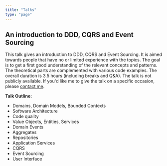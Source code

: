 ```yaml
---
title: "Talks"
type: "page"
---
```


## An introduction to DDD, CQRS and Event Sourcing

<!--
same intro
same outline

two different variants
-->

This talk gives an introduction to DDD, CQRS and Event Sourcing. It is aimed towards people that have no or limited experience with the topics. The goal is to get a first good understanding of the relevant concepts and patterns. The theoretical parts are complemented with various code examples. The overall duration is 3.5 hours (including breaks and Q&A). The talk is not publicly available. If you'd like me to give the talk on a specific occasion, please [contact me](/contact).

**Talk Outline:**

- Domains, Domain Models, Bounded Contexts
- Software Architecture
- Code quality
- Value Objects, Entities, Services
- Domain Events
- Aggregates
- Repositories
- Application Services
- CQRS
- Event Sourcing
- User Interface